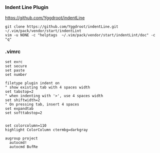 
### Indent Line Plugin

https://github.com/Yggdroot/indentLine

```
git clone https://github.com/Yggdroot/indentLine.git ~/.vim/pack/vendor/start/indentLint
vim -u NONE -c "helptags  ~/.vim/pack/vendor/start/indentLint/doc" -c "q"
```

### .vimrc
```
set exrc
set secure
set paste
set number

filetype plugin indent on
" show existing tab with 4 spaces width
set tabstop=2
" when indenting with '>', use 4 spaces width
set shiftwidth=2
" On pressing tab, insert 4 spaces
set expandtab
set softtabstop=2


set colorcolumn=110
highlight ColorColumn ctermbg=darkgray

augroup project
  autocmd!
  autocmd BufRe
```
